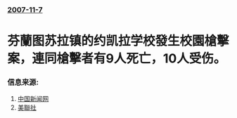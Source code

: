### [2007-11-7](/news/2007/11/7/index.md)

##### 
# 芬蘭图苏拉镇的约凯拉学校發生校園槍擊案，連同槍擊者有9人死亡，10人受伤。




### 信息来源:

1. [中国新闻网](http://www.chinanews.com.cn/gj/ywdd/news/2007/11-08/1071480.shtml)
2. [美聯社](http://www.guardian.co.uk/worldlatest/story/0,,-7058977,00.html)
